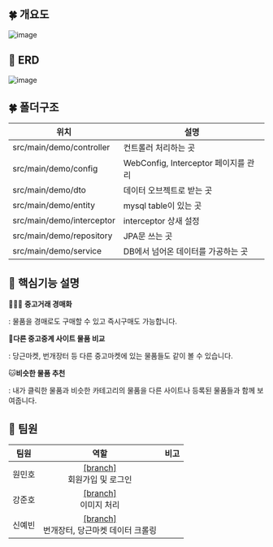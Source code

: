 ## 🍀 개요도

![image](https://user-images.githubusercontent.com/65094518/165745358-a1034ca3-9a13-4fb7-8260-96dc9f30ee52.png)





## 🔮 ERD

![image](https://user-images.githubusercontent.com/65094518/165745900-3909ea7e-f527-49a3-a2d3-3b211a57c326.png)



## 🍀 폴더구조

| 위치                      | 설명                                 |
| ------------------------- | ------------------------------------ |
| src/main/demo/controller  | 컨트롤러 처리하는 곳                 |
| src/main/demo/config      | WebConfig, Interceptor 페이지를 관리 |
| src/main/demo/dto         | 데이터 오브젝트로 받는 곳            |
| src/main/demo/entity      | mysql table이 있는 곳                |
| src/main/demo/interceptor | interceptor 상새 설정                |
| src/main/demo/repository  | JPA문 쓰는 곳                        |
| src/main/demo/service     | DB에서 넘어온 데이터를 가공하는 곳   |



## 📃 핵심기능 설명

👨‍👩‍👧 **중고거래 경매화** 

: 물품을 경매로도 구매할 수 있고 즉시구매도 가능합니다.

🤔**다른 중고중계 사이트 물품 비교** 

: 당근마켓, 번개장터 등 다른 중고마켓에 있는 물품들도 같이 볼 수 있습니다.

🐱**비슷한 물품 추천** 

: 내가 클릭한 물품과 비슷한 카테고리의 물품을 다른 사이트나 등록된 물품들과 함께 보여줍니다.



## 👀 팀원

| 팀원   |                             역할                             | 비고 |
| ------ | :----------------------------------------------------------: | ---- |
| 원민호 | [[branch]](https://github.com/kingkingburger/CD_Back/tree/minho)<br />회원가입 및 로그인 |      |
| 강준호 | [[branch]](https://github.com/kingkingburger/CD_Back/tree/junho)<br />이미지 처리 |      |
| 신예빈 | [[branch]](https://github.com/kingkingburger/CD_Back/tree/yebeen)<br />번개장터, 당근마켓 데이터 크롤링 |      |

